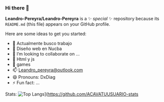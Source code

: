 ### Hi there 👋


**Leandro-Pereyra/Leandro-Pereyra** is a ✨ _special_ ✨ repository because its `README.md` (this file) appears on your GitHub profile.

Here are some ideas to get you started:

- 🔭 Actualmente busco trabajo
- 🌱 Diseño web en Nucba
- 👯 I’m looking to collaborate on ...
- 🤔 Html y js
- 💬 games
- 📫 Leandro_pereyra@outlook.com
- 😄 Pronouns: DxDiag
- ⚡ Fun fact: ...

Stats: ![Top Langs](https://github-readme-stats.vercel.app/api/top-langs/?username=ACAVATUUSUARIO00&text_color=FFFFFF&title_color=159E4A&langs_count=10&card_width=1000&layout=compact)](https://github.com/ACAVATUUSUARIO-stats

